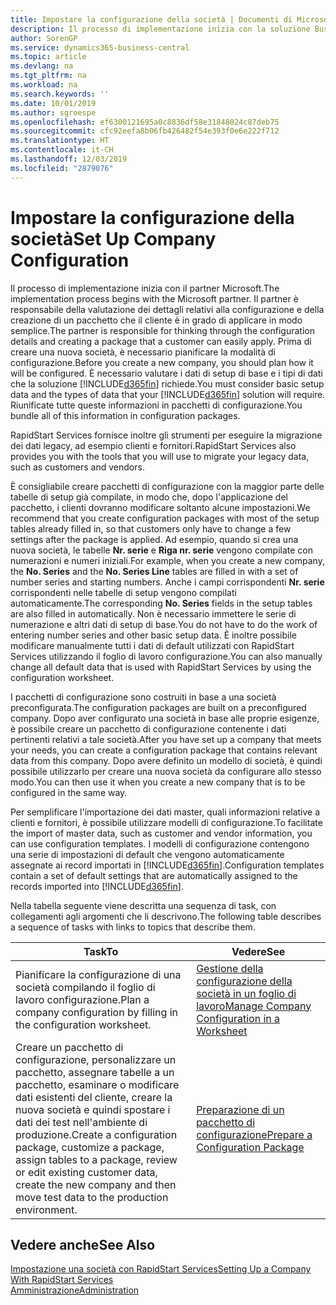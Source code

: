 ```yaml
---
title: Impostare la configurazione della società | Documenti di Microsoft
description: Il processo di implementazione inizia con la soluzione Business Central necessaria. Riunificate tutte queste informazioni nei pacchetti di configurazione.
author: SorenGP
ms.service: dynamics365-business-central
ms.topic: article
ms.devlang: na
ms.tgt_pltfrm: na
ms.workload: na
ms.search.keywords: ''
ms.date: 10/01/2019
ms.author: sgroespe
ms.openlocfilehash: ef6300121695a0c8836df58e31848024c87deb75
ms.sourcegitcommit: cfc92eefa8b06fb426482f54e393f0e6e222f712
ms.translationtype: HT
ms.contentlocale: it-CH
ms.lasthandoff: 12/03/2019
ms.locfileid: "2879076"
---
```

# <a name="set-up-company-configuration"></a><span data-ttu-id="62624-104">Impostare la configurazione della società</span><span class="sxs-lookup"><span data-stu-id="62624-104">Set Up Company Configuration</span></span>
<span data-ttu-id="62624-105">Il processo di implementazione inizia con il partner Microsoft.</span><span class="sxs-lookup"><span data-stu-id="62624-105">The implementation process begins with the Microsoft partner.</span></span> <span data-ttu-id="62624-106">Il partner è responsabile della valutazione dei dettagli relativi alla configurazione e della creazione di un pacchetto che il cliente è in grado di applicare in modo semplice.</span><span class="sxs-lookup"><span data-stu-id="62624-106">The partner is responsible for thinking through the configuration details and creating a package that a customer can easily apply.</span></span> <span data-ttu-id="62624-107">Prima di creare una nuova società, è necessario pianificare la modalità di configurazione.</span><span class="sxs-lookup"><span data-stu-id="62624-107">Before you create a new company, you should plan how it will be configured.</span></span> <span data-ttu-id="62624-108">È necessario valutare i dati di setup di base e i tipi di dati che la soluzione [!INCLUDE[d365fin](includes/d365fin_md.md)] richiede.</span><span class="sxs-lookup"><span data-stu-id="62624-108">You must consider basic setup data and the types of data that your [!INCLUDE[d365fin](includes/d365fin_md.md)] solution will require.</span></span> <span data-ttu-id="62624-109">Riunificate tutte queste informazioni in pacchetti di configurazione.</span><span class="sxs-lookup"><span data-stu-id="62624-109">You bundle all of this information in configuration packages.</span></span>

<span data-ttu-id="62624-110">RapidStart Services fornisce inoltre gli strumenti per eseguire la migrazione dei dati legacy, ad esempio clienti e fornitori.</span><span class="sxs-lookup"><span data-stu-id="62624-110">RapidStart Services also provides you with the tools that you will use to migrate your legacy data, such as customers and vendors.</span></span>  

<span data-ttu-id="62624-111">È consigliabile creare pacchetti di configurazione con la maggior parte delle tabelle di setup già compilate, in modo che, dopo l'applicazione del pacchetto, i clienti dovranno modificare soltanto alcune impostazioni.</span><span class="sxs-lookup"><span data-stu-id="62624-111">We recommend that you create configuration packages with most of the setup tables already filled in, so that customers only have to change a few settings after the package is applied.</span></span> <span data-ttu-id="62624-112">Ad esempio, quando si crea una nuova società, le tabelle **Nr. serie** e **Riga nr. serie** vengono compilate con numerazioni e numeri iniziali.</span><span class="sxs-lookup"><span data-stu-id="62624-112">For example, when you create a new company, the **No. Series** and the **No. Series Line** tables are filled in with a set of number series and starting numbers.</span></span> <span data-ttu-id="62624-113">Anche i campi corrispondenti **Nr. serie** corrispondenti nelle tabelle di setup vengono compilati automaticamente.</span><span class="sxs-lookup"><span data-stu-id="62624-113">The corresponding **No. Series** fields in the setup tables are also filled in automatically.</span></span> <span data-ttu-id="62624-114">Non è necessario immettere le serie di numerazione e altri dati di setup di base.</span><span class="sxs-lookup"><span data-stu-id="62624-114">You do not have to do the work of entering number series and other basic setup data.</span></span> <span data-ttu-id="62624-115">È inoltre possibile modificare manualmente tutti i dati di default utilizzati con RapidStart Services utilizzando il foglio di lavoro configurazione.</span><span class="sxs-lookup"><span data-stu-id="62624-115">You can also manually change all default data that is used with RapidStart Services by using the configuration worksheet.</span></span>  

<span data-ttu-id="62624-116">I pacchetti di configurazione sono costruiti in base a una società preconfigurata.</span><span class="sxs-lookup"><span data-stu-id="62624-116">The configuration packages are built on a preconfigured company.</span></span> <span data-ttu-id="62624-117">Dopo aver configurato una società in base alle proprie esigenze, è possibile creare un pacchetto di configurazione contenente i dati pertinenti relativi a tale società.</span><span class="sxs-lookup"><span data-stu-id="62624-117">After you have set up a company that meets your needs, you can create a configuration package that contains relevant data from this company.</span></span> <span data-ttu-id="62624-118">Dopo avere definito un modello di società, è quindi possibile utilizzarlo per creare una nuova società da configurare allo stesso modo.</span><span class="sxs-lookup"><span data-stu-id="62624-118">You can then use it when you create a new company that is to be configured in the same way.</span></span>  

<span data-ttu-id="62624-119">Per semplificare l'importazione dei dati master, quali informazioni relative a clienti e fornitori, è possibile utilizzare modelli di configurazione.</span><span class="sxs-lookup"><span data-stu-id="62624-119">To facilitate the import of master data, such as customer and vendor information, you can use configuration templates.</span></span> <span data-ttu-id="62624-120">I modelli di configurazione contengono una serie di impostazioni di default che vengono automaticamente assegnate ai record importati in [!INCLUDE[d365fin](includes/d365fin_md.md)].</span><span class="sxs-lookup"><span data-stu-id="62624-120">Configuration templates contain a set of default settings that are automatically assigned to the records imported into [!INCLUDE[d365fin](includes/d365fin_md.md)].</span></span>

<span data-ttu-id="62624-121">Nella tabella seguente viene descritta una sequenza di task, con collegamenti agli argomenti che li descrivono.</span><span class="sxs-lookup"><span data-stu-id="62624-121">The following table describes a sequence of tasks with links to topics that describe them.</span></span>

|<span data-ttu-id="62624-122">**Task**</span><span class="sxs-lookup"><span data-stu-id="62624-122">**To**</span></span>|<span data-ttu-id="62624-123">**Vedere**</span><span class="sxs-lookup"><span data-stu-id="62624-123">**See**</span></span>|  
|------------|-------------|  
|<span data-ttu-id="62624-124">Pianificare la configurazione di una società compilando il foglio di lavoro configurazione.</span><span class="sxs-lookup"><span data-stu-id="62624-124">Plan a company configuration by filling in the configuration worksheet.</span></span>|[<span data-ttu-id="62624-125">Gestione della configurazione della società in un foglio di lavoro</span><span class="sxs-lookup"><span data-stu-id="62624-125">Manage Company Configuration in a Worksheet</span></span>](admin-how-to-manage-company-configuration-in-a-worksheet.md)|  
|<span data-ttu-id="62624-126">Creare un pacchetto di configurazione, personalizzare un pacchetto, assegnare tabelle a un pacchetto, esaminare o modificare dati esistenti del cliente, creare la nuova società e quindi spostare i dati dei test nell'ambiente di produzione.</span><span class="sxs-lookup"><span data-stu-id="62624-126">Create a configuration package, customize a package, assign tables to a package, review or edit existing customer data, create the new company and then move test data to the production environment.</span></span>|[<span data-ttu-id="62624-127">Preparazione di un pacchetto di configurazione</span><span class="sxs-lookup"><span data-stu-id="62624-127">Prepare a Configuration Package</span></span>](admin-how-to-prepare-a-configuration-package.md)| 

## <a name="see-also"></a><span data-ttu-id="62624-128">Vedere anche</span><span class="sxs-lookup"><span data-stu-id="62624-128">See Also</span></span>  
[<span data-ttu-id="62624-129">Impostazione una società con RapidStart Services</span><span class="sxs-lookup"><span data-stu-id="62624-129">Setting Up a Company With RapidStart Services</span></span>](admin-set-up-a-company-with-rapidstart.md)  
[<span data-ttu-id="62624-130">Amministrazione</span><span class="sxs-lookup"><span data-stu-id="62624-130">Administration</span></span>](admin-setup-and-administration.md)

